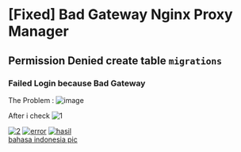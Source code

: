 # [Fixed] Bad Gateway Nginx Proxy Manager
## Permission Denied create table `migrations`

### Failed Login because Bad Gateway
The Problem :
<img src="https://i.ibb.co/mvG8PJr/image.png" alt="image" border="0">

After i check 
<img src="https://i.ibb.co/zRzMV7Q/1.png" alt="1" border="0">

<a href="https://ibb.co/Mff3b0n"><img src="https://i.ibb.co/PMMfRHx/2.png" alt="2" border="0"></a>
<a href="https://ibb.co/py0YPnC"><img src="https://i.ibb.co/TLv9Trz/error.png" alt="error" border="0"></a>
<a href="https://ibb.co/YBNvwXH"><img src="https://i.ibb.co/TMwzd19/hasil.png" alt="hasil" border="0"></a><br /><a target='_blank' href='https://id.imgbb.com/'>bahasa indonesia pic</a><br />
